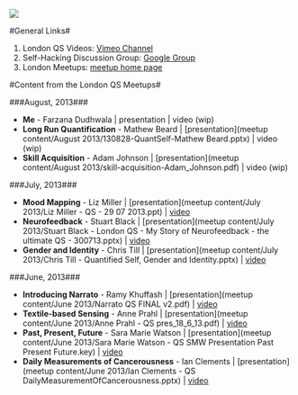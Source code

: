 ![ ](https://github.com/ksnyde/qs/raw/master/assets/qs-london.png)

#General Links#
1. London QS Videos: [Vimeo Channel](https://vimeo.com/channels/londonqs)
2. Self-Hacking Discussion Group: [Google Group](https://groups.google.com/forum/#!forum/self-hacking)
3. London Meetups: [meetup home page](http://www.meetup.com/LondonQS/events/133546932/)


#Content from the London QS Meetups#


###August, 2013###
- **Me** - Farzana Dudhwala | presentation | video (wip)
- **Long Run Quantification**  - Mathew Beard | [presentation](meetup content/August 2013/130828-QuantSelf-Mathew Beard.pptx) | video (wip)
- **Skill Acquisition** - Adam Johnson | [presentation](meetup content/August 2013/skill-acquisition-Adam_Johnson.pdf) | video (wip)

###July, 2013###
- **Mood Mapping** - Liz Miller | [presentation](meetup content/July 2013/Liz Miller - QS - 29 07 2013.ppt) | [video](https://vimeo.com/71776733)
- **Neurofeedback** - Stuart Black | [presentation](meetup content/July 2013/Stuart Black - London QS - My Story of Neurofeedback - the ultimate QS - 300713.pptx) | [video](https://vimeo.com/channels/londonqs/71735867)
- **Gender and Identity** - Chris Till | [presentation](meetup content/July 2013/Chris Till - Quantified Self, Gender and Identity.pptx) | [video](https://vimeo.com/71800389)

###June, 2013###
- **Introducing Narrato** - Ramy Khuffash | [presentation](meetup content/June 2013/Narrato QS FINAL v2.pdf) | [video](https://vimeo.com/68964779)
- **Textile-based Sensing** - Anne Prahl | [presentation](meetup content/June 2013/Anne Prahl - QS pres_18_6_13.pdf) | [video](https://vimeo.com/68775423)
- **Past, Present, Future** - Sara Marie Watson | [presentation](meetup content/June 2013/Sara Marie Watson - QS SMW Presentation Past Present Future.key) | [video](https://vimeo.com/68913267)
- **Daily Measurements of Cancerousness** - Ian Clements | [presentation](meetup content/June 2013/Ian Clements - QS DailyMeasurementOfCancerousness.pptx) | [video](https://vimeo.com/68941583)
